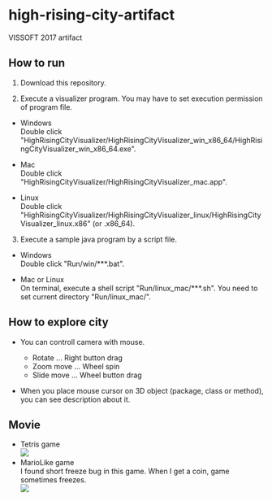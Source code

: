 # high-rising-city-artifact
VISSOFT 2017 artifact

## How to run

1. Download this repository.

2. Execute a visualizer program. You may have to set execution permission of program file.

  * Windows  
    Double click "HighRisingCityVisualizer/HighRisingCityVisualizer_win_x86_64/HighRisingCityVisualizer_win_x86_64.exe".

  * Mac  
    Double click "HighRisingCityVisualizer/HighRisingCityVisualizer_mac.app".

  * Linux  
    Double click "HighRisingCityVisualizer/HighRisingCityVisualizer_linux/HighRisingCityVisualizer_linux.x86" (or .x86_64).

3. Execute a sample java program by a script file.

  * Windows  
    Double click "Run/win/***.bat".

  * Mac or Linux  
    On terminal, execute a shell script "Run/linux_mac/***.sh". You need to set current directory "Run/linux_mac/".

## How to explore city

* You can controll camera with mouse.
  * Rotate ... Right button drag
  * Zoom move ... Wheel spin
  * Slide move ... Wheel button drag

* When you place mouse cursor on 3D object (package, class or method), you can see description about it.

## Movie

* Tetris game  
[![](http://img.youtube.com/vi/eleVo19Hp4k/0.jpg)](https://www.youtube.com/watch?v=eleVo19Hp4k)
* MarioLike game  
I found short freeze bug in this game. When I get a coin, game sometimes freezes.  
[![](http://img.youtube.com/vi/_2GOglYqN8g/0.jpg)](https://www.youtube.com/watch?v=_2GOglYqN8g)

